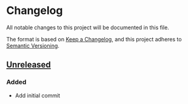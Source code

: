 # Changelog

All notable changes to this project will be documented in this file.

The format is based on [Keep a Changelog](https://keepachangelog.com/en/1.0.0/),
and this project adheres to [Semantic Versioning](https://semver.org/spec/v2.0.0.html).

## [Unreleased]

### Added

- Add initial commit

<!-- ISSUES -->

<!-- VERSIONS -->
[Unreleased]: https://github.com/dusk-network/exu/compare/v0.1.1...HEAD
[0.1.1]: https://github.com/dusk-network/exu/releases/tag/v0.1.1
